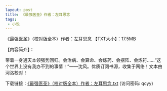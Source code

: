 ```yaml
---
layout: post
title: 《最强医圣》作者：左耳思念
tags: 
 - 小说
---
```

《最强医圣》（校对版全本）作者：左耳思念
【TXT大小】：17.5MB

【内容简介】：

带着一身通天本领强势回归。会治病、会算命、会炼药、会摆阵、会炼符……“这个世界上没有我办不到的事情！”——沈风。优质订阅书源，收集于网络！文本由河洛校对！

下载链接：<a href="https://url89.ctfile.com/f/49227189-968816359-bd1ead?p=qcyy" target="_blank">《最强医圣》（校对版全本）作者：左耳思念.txt</a> (访问密码: qcyy)<br/>


